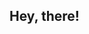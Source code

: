 ## Hey, there!
<!--
**Leticia-Franca/Leticia-Franca** is a ✨ _special_ ✨ repository because its `README.md` (this file) appears on your GitHub profile.

Here are some ideas to get you started:

<h1 align="center">Hi, I'm Letícia 😎</h1>
<h3 align="center">I'm a passionate learner working to become a mobile developer</h3>

- 🌱 I’m currently learning C, HTML, CSS and Javascript

- 📫 How to reach me **canumsang@gmail.com**

- ⚡ Fun facts **I love to draw and I'm an horror fan**

- 😄 Pronouns **She/Her**

<h3 align="left">Languages and Tools:</h3>
<p align="left"> <a href="https://www.cprogramming.com/" target="_blank"> <img src="https://raw.githubusercontent.com/devicons/devicon/master/icons/c/c-original.svg" alt="c" width="40" height="40"/> </a> <a href="https://www.adobe.com/in/products/illustrator.html" target="_blank"> <img src="https://www.vectorlogo.zone/logos/adobe_illustrator/adobe_illustrator-icon.svg" alt="illustrator" width="40" height="40"/> </a> <a href="https://www.linux.org/" target="_blank"> <img src="https://raw.githubusercontent.com/devicons/devicon/master/icons/linux/linux-original.svg" alt="linux" width="40" height="40"/> </a> </p>

